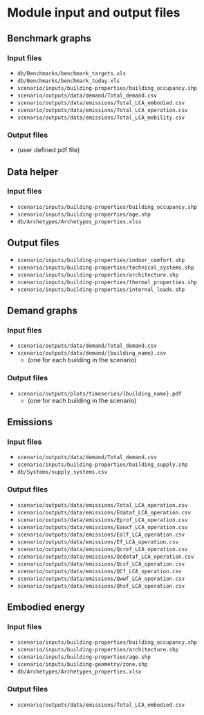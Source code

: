 # Module input and output files

## Benchmark graphs

### Input files

* `db/Benchmarks/benchmark_targets.xls`
* `db/Benchmarks/benchmark_today.xls`
* `scenario/inputs/building-properties/building_occupancy.shp`
* `scenario/outputs/data/demand/Total_demand.csv`
* `scenario/outputs/data/emissions/Total_LCA_embodied.csv`
* `scenario/outputs/data/emissions/Total_LCA_operation.csv`
* `scenario/outputs/data/emissions/Total_LCA_mobility.csv`

### Output files

* (user defined pdf file)

## Data helper

### Input files

* `scenario/inputs/building-properties/building_occupancy.shp`
* `scenario/inputs/building-properties/age.shp`
* `db/Archetypes/Archetypes_properties.xlsx`

## Output files

* `scenario/inputs/building-properties/indoor_comfort.shp`
* `scenario/inputs/building-properties/technical_systems.shp`
* `scenario/inputs/building-properties/architecture.shp`
* `scenario/inputs/building-properties/thermal_properties.shp`
* `scenario/inputs/building-properties/internal_loads.shp`

## Demand graphs

### Input files

* `scenario/outputs/data/demand/Total_demand.csv`
* `scenario/outputs/data/demand/{building_name}.csv`
  * (one for each building in the scenario)

### Output files

* `scenario/outputs/plots/timeseries/{building_name}.pdf`
  * (one for each building in the scenario)
  


## Emissions

### Input files

* `scenario/outputs/data/demand/Total_demand.csv`
* `scenario/inputs/building-properties/building_supply.shp`
* `db/Systems/supply_systems.csv`

### Output files

* `scenario/outputs/data/emissions/Total_LCA_operation.csv`
* `scenario/outputs/data/emissions/Edataf_LCA_operation.csv`
* `scenario/outputs/data/emissions/Eprof_LCA_operation.csv`
* `scenario/outputs/data/emissions/Eauxf_LCA_operation.csv`
* `scenario/outputs/data/emissions/Ealf_LCA_operation.csv`
* `scenario/outputs/data/emissions/Ef_LCA_operation.csv`
* `scenario/outputs/data/emissions/Qcref_LCA_operation.csv`
* `scenario/outputs/data/emissions/Qcdataf_LCA_operation.csv`
* `scenario/outputs/data/emissions/Qcsf_LCA_operation.csv`
* `scenario/outputs/data/emissions/QCf_LCA_operation.csv`
* `scenario/outputs/data/emissions/Qwwf_LCA_operation.csv`
* `scenario/outputs/data/emissions/Qhsf_LCA_operation.csv`

## Embodied energy

### Input files

* `scenario/inputs/building-properties/building_occupancy.shp`
* `scenario/inputs/building-properties/architecture.shp`
* `scenario/inputs/building-properties/age.shp`
* `scenario/inputs/building-geometry/zone.shp`
* `db/Archetypes/Archetypes_properties.xlsx`

### Output files

* `scenario/outputs/data/emissions/Total_LCA_embodied.csv`